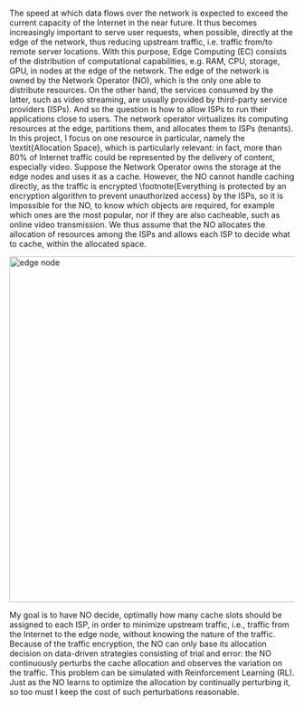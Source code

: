 The speed at which data flows over the network is expected to exceed the current capacity of the Internet in the near future. It thus becomes increasingly important to serve user requests, when possible, directly at the edge of the network, thus reducing upstream traffic, i.e. traffic from/to remote server locations. With this purpose, Edge Computing (EC) consists of the distribution of computational capabilities, e.g. RAM, CPU, storage, GPU, in nodes at the edge of the network.
The edge of the network is owned by the Network Operator (NO), which is the only one able to distribute resources. On the other hand, the services consumed by the latter, such as video streaming, are usually provided by third-party service providers (ISPs). And so the question is how to allow ISPs to run their applications close to users. The network operator virtualizes its computing resources at the edge, partitions them, and allocates them to ISPs (tenants).
In this project, I focus on one resource in particular, namely the \textit{Allocation Space}, which is particularly relevant: in fact, more than 80\% of Internet traffic could be represented by the delivery of content, especially video. Suppose the Network Operator owns the storage at the edge nodes and uses it as a cache. However, the NO cannot handle caching directly, as the traffic is encrypted \footnote{Everything is protected by an encryption algorithm to prevent unauthorized access} by the ISPs, so it is impossible for the NO, to know which objects are required, for example which ones are the most popular, nor if they are
also cacheable, such as online video transmission. We thus assume that the NO allocates the allocation of resources among the ISPs and allows each ISP to decide what to cache, within the allocated space.

<img width="611" alt="edge node" src="https://github.com/marcodiprima/DeepCacheAllocation_rl/assets/92303616/1ba5797d-9a97-46e1-a8ae-fece2e6cf4bb">



My goal is to have NO decide, optimally how many cache slots should be assigned to each ISP, in order to minimize upstream traffic, i.e., traffic from the Internet to the edge node, without knowing the nature of the traffic. Because of the traffic encryption, the NO can only base its allocation decision on data-driven strategies consisting of trial and error: the NO continuously perturbs the cache allocation and observes the variation on the traffic.
This problem can be simulated with Reinforcement Learning (RL). Just as the NO learns to optimize the allocation by continually perturbing it, so too must I keep the cost of such perturbations reasonable.
